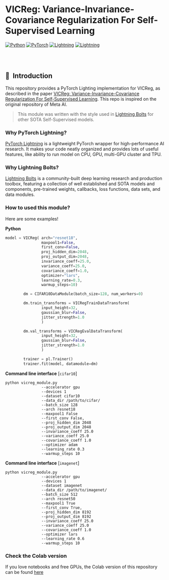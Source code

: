 # VICReg: Variance-Invariance-Covariance Regularization For Self-Supervised Learning



<a href="https://pytorch.org/get-started/locally/"><img alt="Python" src="https://img.shields.io/badge/-Python 3.7--3.9-blue?style=for-the-badge&logo=python&logoColor=white"></a>
<a href="https://pytorch.org/get-started/locally/"><img alt="PyTorch" src="https://img.shields.io/badge/-PyTorch 1.12+-ee4c2c?style=for-the-badge&logo=pytorch&logoColor=white"></a>
<a href="https://pytorchlightning.ai/"><img alt="Lightning" src="https://img.shields.io/badge/-Lightning-792ee5?style=for-the-badge&logo=pytorchlightning&logoColor=white"></a>
<a href="https://colab.research.google.com/drive/1qQB85JVEIml9pNMIeES2hMfFZZkKmB75?usp=sharing"><img alt="Lightning" src="https://img.shields.io/badge/Colab-F9AB00?style=for-the-badge&logo=googlecolab&color=525252"></a>



</div>
<br><br>



## 📌&nbsp;&nbsp;Introduction
This repository provides a PyTorch Lighting implementation for VICReg, as described in the paper [VICReg: Variance-Invariance-Covariance Regularization For Self-Supervised Learning](https://arxiv.org/pdf/2105.04906.pdf). This repo is inspired on the original repository of Meta AI. 

> This module was written with the style used in [Lightning Bolts](https://www.pytorchlightning.ai/bolts) for other SOTA Self-Supervised models.


### Why PyTorch Lightning?
[PyTorch Lightning](https://github.com/PyTorchLightning/pytorch-lightning) is a lightweight PyTorch wrapper for high-performance AI research.
It makes your code neatly organized and provides lots of useful features, like ability to run model on CPU, GPU, multi-GPU cluster and TPU.

### Why Lightning Bolts?
[Lightning Bolts](https://www.pytorchlightning.ai/bolts)  is a community-built deep learning research and production toolbox, featuring a collection of well established and SOTA models and components, pre-trained weights, callbacks, loss functions, data sets, and data modules.​


### How to used this module?
Here are some examples!

**Python**

```python
model = VICReg( arch="resnet18", 
                maxpool1=False, 
                first_conv=False, 
                proj_hidden_dim=2048, 
                proj_output_dim=2048,
                invariance_coeff=25.0,
                variance_coeff=25.0,
                covariance_coeff=1.0,
                optimizer="lars",
                learning_rate=0.3,
                warmup_steps=10)

        dm = CIFAR10DataModule(batch_size=128, num_workers=0)

        dm.train_transforms = VICRegTrainDataTransform(
                input_height=32, 
                gaussian_blur=False, 
                jitter_strength=1.0
                )

        dm.val_transforms = VICRegEvalDataTransform(
                input_height=32, 
                gaussian_blur=False, 
                jitter_strength=1.0
                )

        trainer = pl.Trainer()
        trainer.fit(model, datamodule=dm)
```

**Command line interface** [`cifar10`]

```
python vicreg_module.py 
                --accelerator gpu
                --devices 1
                --dataset cifar10
                --data_dir /path/to/cifar/
                --batch_size 128
                --arch resnet18
                --maxpool1 False
                --first_conv False, 
                --proj_hidden_dim 2048
                --proj_output_dim 2048
                --invariance_coeff 25.0
                --variance_coeff 25.0
                --covariance_coeff 1.0
                --optimizer adam
                --learning_rate 0.3
                --warmup_steps 10

```

**Command line interface** [`imagenet`]
    
```
python vicreg_module.py
                --accelerator gpu
                --devices 1
                --dataset imagenet
                --data_dir /path/to/imagenet/
                --batch_size 512
                --arch resnet50
                --maxpool1 True
                --first_conv True, 
                --proj_hidden_dim 8192
                --proj_output_dim 8192
                --invariance_coeff 25.0
                --variance_coeff 25.0
                --covariance_coeff 1.0
                --optimizer lars
                --learning_rate 0.6
                --warmup_steps 10
```

### Check the Colab version

If you love notebooks and free GPUs, the Colab version of this repository can be found [here](https://colab.research.google.com/drive/1qQB85JVEIml9pNMIeES2hMfFZZkKmB75?usp=sharing)


<br>